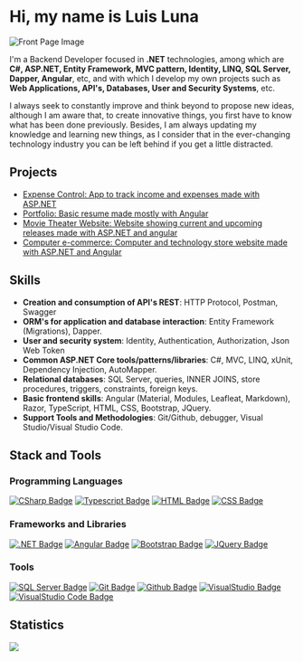 # Hi, my name is Luis Luna

![Front Page Image](https://media-exp1.licdn.com/dms/image/D4D16AQFAzg1h56Rd_g/profile-displaybackgroundimage-shrink_350_1400/0/1664988216216?e=1675900800&v=beta&t=l8-vw1VDiJevgsPbI57fSntT72P3Kna_82BYIOvcoRM)

I'm a Backend Developer focused in **.NET** technologies, among which are **C#, ASP.NET, Entity Framework, MVC pattern, Identity, LINQ, SQL Server, Dapper, Angular**, etc, and with which I develop my own projects such as **Web Applications, API's, Databases, User and Security Systems**, etc.

I always seek to constantly improve and think beyond to propose new ideas, although I am aware that, to create innovative things, you first have to know what has been done previously. Besides, I am always updating my knowledge and learning new things, as I consider that in the ever-changing technology industry you can be left behind if you get a little distracted.

## Projects

- [Expense Control: App to track income and expenses made with ASP.NET](https://github.com/luisjavierluna/ExpenseControl_ASP.NET)
- [Portfolio: Basic resume made mostly with Angular](https://github.com/luisjavierluna/Portfolio)
- [Movie Theater Website: Website showing current and upcoming releases made with ASP.NET and angular](https://github.com/luisjavierluna/Movies)
- [Computer e-commerce: Computer and technology store website made with ASP.NET and Angular](https://github.com/luisjavierluna/Mall)

## Skills

- **Creation and consumption of API's REST**: HTTP Protocol, Postman, Swagger
- **ORM's for application and database interaction**: Entity Framework (Migrations), Dapper.
- **User and security system**: Identity, Authentication, Authorization, Json Web Token
- **Common ASP.NET Core tools/patterns/libraries**: C#, MVC, LINQ, xUnit, Dependency Injection, AutoMapper.
- **Relational databases**: SQL Server, queries, INNER JOINS, store procedures, triggers, constraints, foreign keys.
- **Basic frontend skills**: Angular (Material, Modules, Leafleat, Markdown), Razor, TypeScript, HTML, CSS, Bootstrap, JQuery.
- **Support Tools and Methodologies**: Git/Github, debugger, Visual Studio/Visual Studio Code. 

## Stack and Tools

### Programming Languages

[![CSharp Badge](https://img.shields.io/badge/-CSharp-68217a?style=for-the-badge&labelColor=white&logo=CSharp&logoColor=68217a)](#)
[![Typescript Badge](https://img.shields.io/badge/-Typescript-007acc?style=for-the-badge&labelColor=white&logo=typescript&logoColor=007acc)](#)
[![HTML Badge](https://img.shields.io/badge/-HTML-e44d26?style=for-the-badge&labelColor=white&logo=HTML5&logoColor=#e44d26)](#)
[![CSS Badge](https://img.shields.io/badge/-CSS-1572b6?style=for-the-badge&labelColor=white&logo=CSS3&logoColor=1572b6)](#)

### Frameworks and Libraries

[![.NET Badge](https://img.shields.io/badge/-.NET-623697?style=for-the-badge&labelColor=white&logo=.NET&logoColor=623697)](#)
[![Angular Badge](https://img.shields.io/badge/-Angular-dd1b16?style=for-the-badge&labelColor=white&logo=Angular&logoColor=dd1b16)](#)
[![Bootstrap Badge](https://img.shields.io/badge/-Bootstrap-7911f7?style=for-the-badge&labelColor=white&logo=Bootstrap&logoColor=7911f7)](#)
[![JQuery Badge](https://img.shields.io/badge/-JQuery-0868ac?style=for-the-badge&labelColor=white&logo=jQuery&logoColor=0868ac)](#)

### Tools

[![SQL Server Badge](https://img.shields.io/badge/-SQLServer-d12625?style=for-the-badge&labelColor=white&logo=MicrosoftSQLServer&logoColor=d12625)](#)
[![Git Badge](https://img.shields.io/badge/-Git-e94e31?style=for-the-badge&labelColor=white&logo=Git&logoColor=e94e31)](#)
[![Github Badge](https://img.shields.io/badge/-Github-171a1f?style=for-the-badge&labelColor=white&logo=GitHub&logoColor=171a1f)](#)
[![VisualStudio Badge](https://img.shields.io/badge/-VisualStudio-875ab9?style=for-the-badge&labelColor=white&logo=VisualStudio&logoColor=875ab9)](#)
[![VisualStudio Code Badge](https://img.shields.io/badge/-VisualStudioCode-2c8dcf?style=for-the-badge&labelColor=white&logo=VisualStudioCode&logoColor=2c8dcf)](#)

## Statistics

<img src="https://github-readme-stats.vercel.app/api/top-langs?username=luisjavierluna&theme=tokyonight"/>

